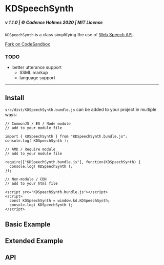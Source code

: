 # KDSpeechSynth

##### v 1.1.0 | © Cadence Holmes 2020 | MIT License

`KDSpeechSynth` is a class simplifying the use of [Web Speech API](https://developer.mozilla.org/en-US/docs/Web/API/SpeechSynthesis).

[Fork on CodeSandbox]()

### TODO

- better utterance support
  - SSML markup
  - language support

---

## Install

`src/dist/KDSpeechSynth.bundle.js` can be added to your project in multiple ways:

```
// CommonJS / ES / Node module
// add to your module file

import { KDSpeechSynth } from "KDSpeechSynth.bundle.js";
console.log( KDSpeechSynth );
```

```
// AMD / Require module
// add to your module file

require(["KDSpeechSynth.bundle.js"], function(KDSpeechSynth) {
  console.log( KDSpeechSynth );
});
```

```
// Non-module / CDN
// add to your html file

<script src="KDSpeechSynth.bundle.js"></script>
<script>
  const KDSpeechSynth = window.kd.KDSpeechSynth;
  console.log( KDSpeechSynth );
</script>
```

## Basic Example

## Extended Example

## API
